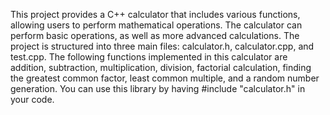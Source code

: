 This project provides a C++ calculator that includes various functions, allowing users to perform mathematical operations. The calculator can perform basic operations, as well as more advanced calculations. The project is structured into three main files: calculator.h, calculator.cpp, and test.cpp. The following functions implemented in this calculator are addition, subtraction, multiplication, division, factorial calculation, finding the greatest common factor, least common multiple, and a random number generation. You can use this library by having #include "calculator.h" in your code. 
